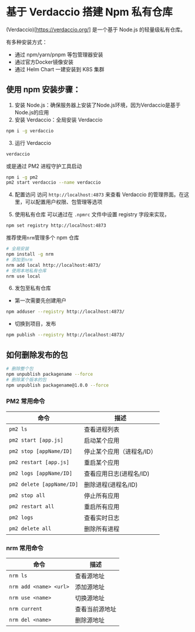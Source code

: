 # 基于 Verdaccio 搭建 Npm 私有仓库

(Verdaccio)[https://verdaccio.org/] 是一个基于 Node.js 的轻量级私有仓库。

有多种安装方式：
- 通过 npm/yarn/pnpm 等包管理器安装
- 通过官方Docker镜像安装
- 通过 Helm Chart 一建安装到 K8S 集群

## 使用 npm 安装步骤：
1. 安装 Node.js：确保服务器上安装了Node.js环境，因为Verdaccio是基于Node.js的应用
2. 安装 Verdaccio：全局安装 Verdaccio
```bash
npm i -g verdaccio
```
3. 运行 Verdaccio
```bash
verdaccio
```
或是通过 PM2 进程守护工具启动
```bash
npm i -g pm2
pm2 start verdaccio --name verdaccio
```

4. 配置访问
访问 `http://localhost:4873` 来查看 Verdaccio 的管理界面。在这里，可以配置用户权限、包管理等选项

5. 使用私有仓库
可以通过在 `.npmrc` 文件中设置 registry 字段来实现，
```bash
npm set registry http://localhost:4873
```
推荐使用`nrm`管理多个 npm 仓库
```bash
# 全局安装
npm install -g nrm
# 添加至nrm
nrm add local http://localhost:4873/
# 使用本地私有仓库
nrm use local
```
6. 发包至私有仓库
- 第一次需要先创建用户
```bash
npm adduser --registry http://localhost:4873/
```

- 切换到项目，发布
```bash
npm publish --registry http://localhost:4873/
```

## 如何删除发布的包
```bash
# 删除整个包
npm unpublish packagename --force
# 删除某个版本的包
npm unpublish packagename@1.0.0 --force
```

### PM2 常用命令
| 命令 | 描述 |
|----|----|
| `pm2 ls` | 查看进程列表 |
| `pm2 start [app.js]` | 启动某个应用 |
| `pm2 stop [appName/ID]` | 停止某个应用（进程名/ID） |
| `pm2 restart [app.js]` | 重启某个应用 |
| `pm2 logs [appName/ID]` | 查看应用日志(进程名/ID) |
| `pm2 delete [appName/ID]` | 删除进程(进程名/ID) |
| `pm2 stop all` | 停止所有应用 |
| `pm2 restart all` | 重启所有应用 |
| `pm2 logs` | 查看实时日志 |
| `pm2 delete all` | 删除所有进程 |

### nrm 常用命令
| 命令 | 描述 |
| ---- | ---- |
| `nrm ls` | 查看源地址 |
| `nrm add <name> <url>` | 添加源地址 |
| `nrm use <name>` | 切换源地址 |
| `nrm current` | 查看当前源地址 |
| `nrm del <name>` | 删除源地址 |
